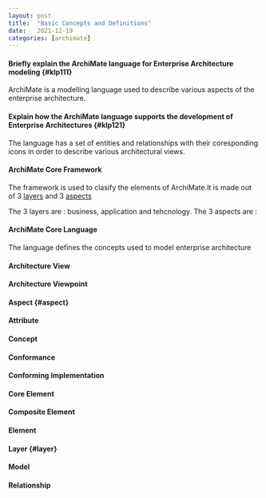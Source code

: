 ```yaml
---
layout: post
title:  "Basic Concepts and Definitions"
date:   2021-12-19
categories: [archimate]
---
```



#### Briefly explain the ArchiMate language for Enterprise Architecture modeling {#klp111}
ArchiMate is a modelling language used to describe various aspects of the enterprise architecture.
#### Explain how the ArchiMate language supports the development of Enterprise Architectures {#klp121}
The language has a set of entities and relationships with their coresponding icons in order to describe various architectural views.
#### ArchiMate Core Framework
The framework is used to clasify the elements of ArchiMate.It is made out of 3 [layers](#layer) and 3 [aspects](#aspect)

The 3 layers are : business, application and tehcnology.
The 3 aspects are : 
#### ArchiMate Core Language
The language defines the concepts used to model enterprise architecture
#### Architecture View
#### Architecture Viewpoint
#### Aspect {#aspect}
#### Attribute 
#### Concept
#### Conformance 
#### Conforming Implementation 
#### Core Element 
#### Composite Element 
#### Element
#### Layer {#layer}
#### Model 
#### Relationship 
